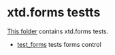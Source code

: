 # xtd.forms testts

[This folder](.) contains xtd.forms tests.

* [test_forms](test_forms/README.md) tests forms control
